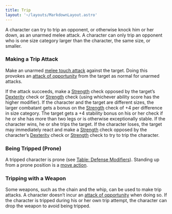 ```yaml
---
title: Trip
layout: '~/layouts/MarkdownLayout.astro'
---
```

A character can try to trip an opponent, or otherwise knock him or her down,
as an unarmed melee attack. A character can only trip an opponent who is one
size category larger than the character, the same size, or smaller.

### Making a Trip Attack

Make an unarmed [melee touch attack](/modern.d20.srd/combat/attack.actions)
against the target. Doing this provokes an [attack of opportunity](/modern.d20.srd/combat/attacks.of.opportunity) from the target as
normal for unarmed attacks.

If the attack succeeds, make a
[Strength](/modern.d20.srd/basics/ability.scores) check opposed by the
target’s [Dexterity](/modern.d20.srd/basics/ability.scores) check or
[Strength](/modern.d20.srd/basics/ability.scores) check (using whichever
ability score has the higher modifier). If the character and the target are
different sizes, the larger combatant gets a bonus on the
[Strength](/modern.d20.srd/basics/ability.scores) check of +4 per difference
in size category. The target gets a +4 stability bonus on his or her check if
he or she has more than two legs or is otherwise exceptionally stable. If the
character wins, he or she trips the target. If the character loses, the target
may immediately react and make a
[Strength](/modern.d20.srd/basics/ability.scores) check opposed by the
character’s [Dexterity](/modern.d20.srd/basics/ability.scores) check or
[Strength](/modern.d20.srd/basics/ability.scores) check to try to trip the
character.

### Being Tripped (Prone)

A tripped character is prone (see [Table: Defense Modifiers](/modern.d20.srd/combat/favorable.unfavorable.conditions)). Standing
up from a prone position is a [move action](/modern.d20.srd/combat/move.actions).

### Tripping with a Weapon

Some weapons, such as the chain and the whip, can be used to make trip
attacks. A character doesn’t incur an [attack of opportunity](/modern.d20.srd/combat/attacks.of.opportunity) when doing so. If
the character is tripped during his or her own trip attempt, the character can
drop the weapon to avoid being tripped.

